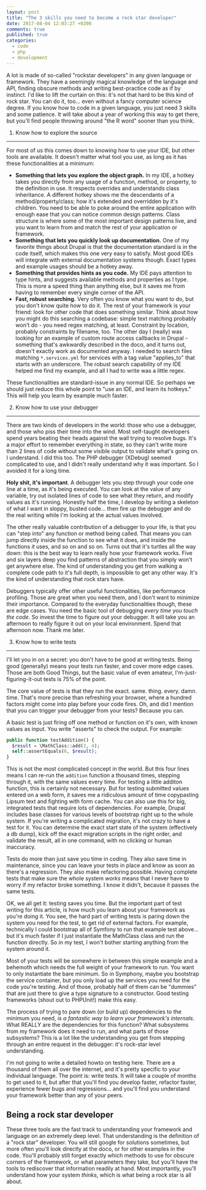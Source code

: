 ```yaml
---
layout: post
title: "The 3 skills you need to become a rock star developer"
date: 2017-08-04 12:03:27 +0200
comments: true
published: true
categories: 
  - code
  - php
  - development
---
```


A lot is made of so-called "rockstar developers" in any given language or framework. They have a seemingly magical knowledge of the language and API, finding obscure methods and writing best-practice code as if by instinct. I'd like to lift the curtain on this: it's not that hard to be this kind of rock star. You can do it, too... even without a fancy computer science degree. If you know how to code in a given language, you just need 3 skills and some patience. It will take about a year of working this way to get there, but you'll find people throwing around "the R word" sooner than you think.

1) Know how to explore the source
---

For most of us this comes down to knowing how to use your IDE, but other tools are available. It doesn't matter what tool you use, as long as it has these functionalities at a minimum:

* **Something that lets you explore the object graph.** In my IDE, a hotkey takes you directly from any usage of a function, method, or property, to the definition in use. It respects overrides and understands class inheritance. A different hotkey shows me the descendants of a method/property/class; how it's extended and overridden by it's children. You need to be able to poke around the entire application with enough ease that you can notice common design patterns. Class structure is where some of the most important design patterns live, and you want to learn from and match the rest of your application or framework.
* **Something that lets you quickly look up documentation.** One of my favorite things about Drupal is that the documentation standard is in the code itself, which makes this one very easy to satisfy. Most good IDEs will integrate with external documentation systems though. Exact types and example usages should be a hotkey away.
* **Something that provides hints as you code.** My IDE pays attention to type hints, and suggests available methods and properties as I type. This is more a speed thing than anything else, but it saves me from having to remember every single corner of the API.
* **Fast, robust searching.** Very often you know what you want to do, but you don't know quite how to do it. The rest of your framework is your friend: look for other code that does something similar. Think about how you might do this searching a codebase: simple text matching probably won't do - you need regex matching, at least. Constraint by location, probably constraints by filename, too. The other day I (really) was looking for an example of custom route access callbacks in Drupal - something that's awkwardly described in the doco, and it turns out, doesn't exactly work as documented anyway. I needed to search files matching `*.services.yml` for services with a tag value "applies_to" that starts with an underscore. The robust search capability of my IDE helped me find my example, and all I had to write was a little regex.

These functionalities are standard-issue in any normal IDE. So perhaps we should just reduce this whole point to "use an IDE, and learn its hotkeys." This will help you learn by example much faster.

2) Know how to use your debugger
---

There are two kinds of developers in the world: those who use a debugger, and those who piss their time into the wind. Most self-taught developers spend years beating their heads against the wall trying to resolve bugs. It's a major effort to remember everything in state, so they can't write more than 2 lines of code without some visible output to validate what's going on. I understand. I did this too. The PHP debugger (XDebug) seemed complicated to use, and I didn't really understand why it was important. So I avoided it for a long time.

**Holy shit, it's important**. A debugger lets you step through your code one line at a time, as it's being executed. You can look at the value of any variable, try out isolated lines of code to see what they return, and modify values as it's running. Honestly half the time, I develop by writing a skeleton of what I want in sloppy, busted code... then fire up the debugger and do the real writing while I'm looking at the actual values involved.

The other really valuable contribution of a debugger to your life, is that you can "step into" any function or method being called. That means you can jump directly inside the function to see what it does, and inside the functions _it_ uses, and so on and so on. Turns out that it's turtles all the way down: this is the best way to learn really how your framework works. Five and six layers deep you find patterns of abstraction that you simply won't get anywhere else. The kind of understanding you get from walking a complete code path to it's full depth, is impossible to get any other way. It's the kind of understanding that rock stars have.

Debuggers typically offer other useful functionalities, like performance profiling. Those are great when you need them, and I don't want to minimize their importance. Compared to the everyday functionalities though, these are edge cases. You need the basic tool of debugging *every time you touch the code.* So invest the time to figure out your debugger. It will take you an afternoon to really figure it out on your local environment. Spend that afternoon now. Thank me later.

3) Know how to write tests
---

I'll let you in on a secret: you don't have to be good at writing tests. Being good (generally) means your tests run faster, and cover more edge cases. Those are both Good Things, but the basic value of even amateur, I'm-just-figuring-it-out tests is 75% of the point. 

The core value of tests is that they run the exact. same. thing. every. damn. time. That's more precise than refreshing your browser, where a hundred factors might come into play before your code fires. Oh, and did I mention that you can trigger your debugger from your tests? Because you can. 

A basic test is just firing off one method or function on it's own, with known values as input. You write "asserts" to check the output. For example:

``` php
public function testAddition() {
  $result = \MathClass::add(2, 4);
  self::assertEquals(6, $result);
}
```

This is not the most complicated concept in the world. But this four lines means I can re-run the `addition` function a thousand times, stepping through it, with the same values every time. For testing a little additon function, this is certainly not necessary. But for testing submitted values entered on a web form, it saves me a ridiculous amount of time copypasting Lipsum text and fighting with form cache. You can also use this for big, integrated tests that require lots of dependencies. For example, Drupal includes base classes for various levels of bootstrap right up to the whole system. If you're writing a complicated migration, it's not crazy to have a test for it. You can determine the exact start state of the system (effectively a db dump), kick off the exact migration scripts in the right order, and validate the result, all in one command, with no clicking or human inaccuracy.

Tests do more than just save you time in coding. They also save time in maintenance, since you can leave your tests in place and know as soon as there's a regression. They also make refactoring possible. Having complete tests that make sure the whole system *works* means that I never have to worry if my refactor broke something. I know it didn't, because it passes the same tests.

OK, we all get it: testing saves you time. But the important part of test writing for this article, is how much you learn about your framework as you're doing it. You see, the hard part of writing tests is paring down the system you need for the test, to get rid of external factors. For example, technically I could bootstrap all of Symfony to run that example test above... but it's much faster if I just instantiate the MathClass class and run the function directly. So in my test, I won't bother starting anything from the system around it.

Most of your tests will be somewhere in between this simple example and a behemoth which needs the full weight of your framework to run. You want to only instantiate the bare minimum. So in Symphony, maybe you bootstrap the service container, but you only load up the services you need for the code you're testing. And of those, probably half of them can be "dummies" that are just there to give a type signature to a constructor. Good testing frameworks (shout out to PHPUnit!) make this easy.

The process of trying to pare down (or build up) dependencies to the minimum you need, *is a fantastic way to learn your framework's internals*. What REALLY are the dependencies for this function? What subsystems from my framework does it need to run, and what parts of those subsystems? This is a lot like the understanding you get from stepping through an entire request in the debugger: it's rock-star level understanding.

I'm not going to write a detailed howto on testing here. There are a thousand of them all over the internet, and it's pretty specific to your individual language. The point is: write tests. It will take a couple of months to get used to it, but after that you'll find you develop faster, refactor faster, experience fewer bugs and regressions... and you'll find you understand your framework better than any of your peers.


Being a rock star developer
---

These three tools are the fast track to understanding your framework and language on an extremely deep level. That understanding is the definition of a "rock star" developer. You will still google for solutions sometimes, but more often you'll look directly at the doco, or for other examples in the code. You'll probably still forget exactly which methods to use for obscure corners of the framework, or what parameters they take, but you'll have the tools to rediscover that information readily at hand. Most importantly, you'll understand how your system _thinks_, which is what being a rock star is all about.
